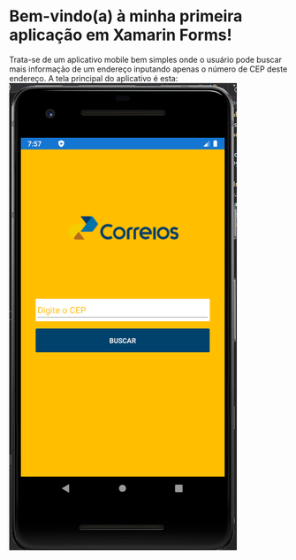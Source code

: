 <h1>Bem-vindo(a) à minha primeira aplicação em Xamarin Forms!</h1>

Trata-se de um aplicativo mobile bem simples onde o usuário pode buscar mais informação de um endereço
inputando apenas o número de CEP deste endereço. A tela principal do aplicativo é esta:
<img src="https://github.com/jgsneves/xamarinForms/blob/master/image.png">
